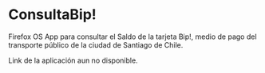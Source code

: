 ConsultaBip!
============

Firefox OS App para consultar el Saldo de la tarjeta Bip!, medio de pago del transporte público de la ciudad de Santiago de Chile.

Link de la aplicación aun no disponible.
